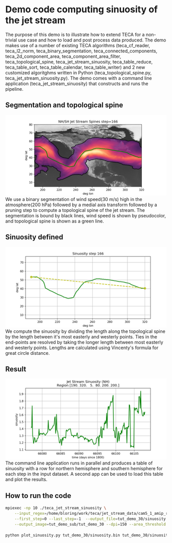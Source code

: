 # Demo code computing sinuosity of the jet stream
The purpose of this demo is to illustrate how to extend TECA for a non-trivial
use case and how to load and post process data produced. The demo makes use of
a number of existing TECA algorithms (teca_cf_reader, teca_l2_norm,
teca_binary_segmentation, teca_connected_components, teca_2d_component_area,
teca_component_area_filter, teca_topological_spine, teca_jet_stream_sinuosity,
teca_table_reduce, teca_table_sort, teca_table_calendar, teca_table_writer) and
2 new customized algoritghms written in Python (teca_topological_spine.py,
teca_jet_stream_sinuosity.py). The demo comes with a command line application
(teca_jet_stream_sinuosity) that constructs and runs the pipeline.

## Segmentation and topological spine
![Segmentation and topological spine](/images/tut_demo_sub_spine_and_wind_000166.png)
We use a binary segmentation of wind speed(30 m/s) high in the atmosphere(200
hPa) followed by a medial axis transform followed by a pruning step to compute
a topological spine of the jet stream. The segmentation is bound by black
lines, wind speed is shown by pseudocolor, and topological spine is shown as a
green line.

## Sinuosity defined
![Sinuosity defined](/images/tut_demo_sub_sinuosity_000166.png)
We compute the sinuosity by dividing the length along the topological spine by
the length between it's most easterly and westerly points. Ties in the
end-points are resolved by taking the longer length between most easterly and
westerly points. Lengths are calculated using Vincenty's formula for great
circle distance.

## Result
![Result](images/sinuosity.png)
The command line application runs in parallel and produces a table of sinuosity
with a row for northern hemisphere and southern hemisphere for each step in the
input dataset. A second app can be used to load this table and plot the
results.

## How to run the code

```bash
mpiexec -np 10 ./teca_jet_stream_sinuosity \
    --input_regex=/home/bloring/work/teca/jet_stream_data/cam5_1_amip_run2'.*\.nc'  \
    --first_step=0 --last_step=-1  --output_file=tut_demo_30/sinuosity.bin \
    --output_image=tut_demo_sub/tut_demo_30 --dpi=150 --area_threshold 7.e6

python plot_sinuosity.py tut_demo_30/sinuosity.bin tut_demo_30/sinuosity.png
```
